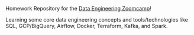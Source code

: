 Homework Repository for the [Data Engineering Zoomcamp](https://github.com/DataTalksClub/data-engineering-zoomcamp)!

Learning some core data engineering concepts and tools/technologies like SQL, GCP/BigQuery, Airflow, Docker, Terraform, Kafka, and Spark.

